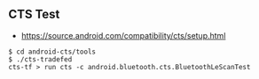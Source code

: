 

## CTS Test
- https://source.android.com/compatibility/cts/setup.html

```shell
$ cd android-cts/tools
$ ./cts-tradefed
cts-tf > run cts -c android.bluetooth.cts.BluetoothLeScanTest
```
